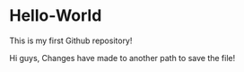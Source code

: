 # Hello-World
This is my first Github repository!

Hi guys,
  Changes have made to another path to save the file!
